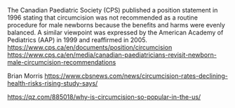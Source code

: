 
The Canadian Paediatric Society (CPS) published a position statement in 1996 stating that circumcision was not recommended as a routine procedure for male newborns because the benefits and harms were evenly balanced. A similar viewpoint was expressed by the American Academy of Pediatrics (AAP) in 1999 and reaffirmed in 2005.
https://www.cps.ca/en/documents/position/circumcision
https://www.cps.ca/en/media/canadian-paediatricians-revisit-newborn-male-circumcision-recommendations

Brian Morris
https://www.cbsnews.com/news/circumcision-rates-declining-health-risks-rising-study-says/

https://qz.com/885018/why-is-circumcision-so-popular-in-the-us/
